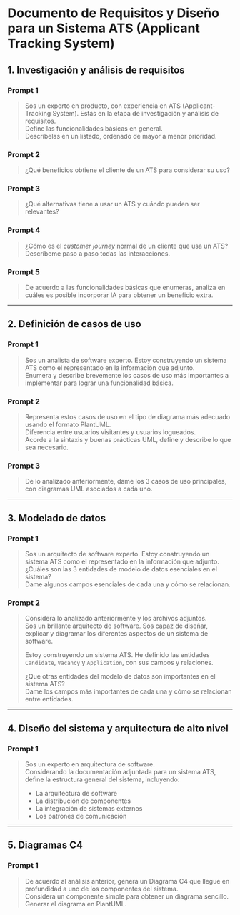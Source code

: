 # Documento de Requisitos y Diseño para un Sistema ATS (Applicant Tracking System)

## 1. Investigación y análisis de requisitos

### Prompt 1  
> Sos un experto en producto, con experiencia en ATS (Applicant-Tracking System).
> Estás en la etapa de investigación y análisis de requisitos.  
> Define las funcionalidades básicas en general.  
> Descríbelas en un listado, ordenado de mayor a menor prioridad.

### Prompt 2  
> ¿Qué beneficios obtiene el cliente de un ATS para considerar su uso?

### Prompt 3  
> ¿Qué alternativas tiene a usar un ATS y cuándo pueden ser relevantes?

### Prompt 4  
> ¿Cómo es el *customer journey* normal de un cliente que usa un ATS?  
> Descríbeme paso a paso todas las interacciones.

### Prompt 5  
> De acuerdo a las funcionalidades básicas que enumeras, analiza en cuáles es posible incorporar IA para obtener un beneficio extra.

---

## 2. Definición de casos de uso

### Prompt 1  
> Sos un analista de software experto.
> Estoy construyendo un sistema ATS como el representado en la información que adjunto.  
> Enumera y describe brevemente los casos de uso más importantes a implementar para lograr una funcionalidad básica.

### Prompt 2  
> Representa estos casos de uso en el tipo de diagrama más adecuado usando el formato PlantUML.  
> Diferencia entre usuarios visitantes y usuarios logueados.  
> Acorde a la sintaxis y buenas prácticas UML, define y describe lo que sea necesario.

### Prompt 3  
> De lo analizado anteriormente, dame los 3 casos de uso principales, con diagramas UML asociados a cada uno.

---

## 3. Modelado de datos

### Prompt 1  
> Sos un arquitecto de software experto.
> Estoy construyendo un sistema ATS como el representado en la información que adjunto.  
> ¿Cuáles son las 3 entidades de modelo de datos esenciales en el sistema?  
> Dame algunos campos esenciales de cada una y cómo se relacionan.

### Prompt 2  
> Considera lo analizado anteriormente y los archivos adjuntos.  
> Sos un brillante arquitecto de software. Sos capaz de diseñar, explicar y diagramar los diferentes aspectos de un sistema de software. 
>  
> Estoy construyendo un sistema ATS. He definido las entidades `Candidate`, `Vacancy` y `Application`, con sus campos y relaciones.  
>  
> ¿Qué otras entidades del modelo de datos son importantes en el sistema ATS?  
> Dame los campos más importantes de cada una y cómo se relacionan entre entidades.

---

## 4. Diseño del sistema y arquitectura de alto nivel

### Prompt 1  
> Sos un experto en arquitectura de software.  
> Considerando la documentación adjuntada para un sistema ATS, define la estructura general del sistema, incluyendo:  
> - La arquitectura de software  
> - La distribución de componentes  
> - La integración de sistemas externos  
> - Los patrones de comunicación

---

## 5. Diagramas C4

### Prompt 1  
> De acuerdo al análisis anterior, genera un Diagrama C4 que llegue en profundidad a uno de los componentes del sistema.  
> Considera un componente simple para obtener un diagrama sencillo.  
> Generar el diagrama en PlantUML.